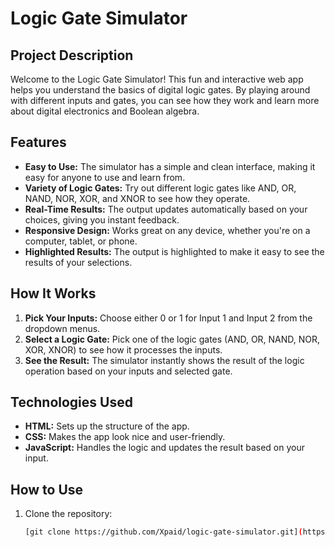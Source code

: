# Logic Gate Simulator

## Project Description

Welcome to the Logic Gate Simulator! This fun and interactive web app helps you understand the basics of digital logic gates. By playing around with different inputs and gates, you can see how they work and learn more about digital electronics and Boolean algebra.

## Features

- **Easy to Use:** The simulator has a simple and clean interface, making it easy for anyone to use and learn from.
- **Variety of Logic Gates:** Try out different logic gates like AND, OR, NAND, NOR, XOR, and XNOR to see how they operate.
- **Real-Time Results:** The output updates automatically based on your choices, giving you instant feedback.
- **Responsive Design:** Works great on any device, whether you're on a computer, tablet, or phone.
- **Highlighted Results:** The output is highlighted to make it easy to see the results of your selections.

## How It Works

1. **Pick Your Inputs:** Choose either 0 or 1 for Input 1 and Input 2 from the dropdown menus.
2. **Select a Logic Gate:** Pick one of the logic gates (AND, OR, NAND, NOR, XOR, XNOR) to see how it processes the inputs.
3. **See the Result:** The simulator instantly shows the result of the logic operation based on your inputs and selected gate.

## Technologies Used

- **HTML:** Sets up the structure of the app.
- **CSS:** Makes the app look nice and user-friendly.
- **JavaScript:** Handles the logic and updates the result based on your input.

## How to Use

1. Clone the repository:
   ```sh
   [git clone https://github.com/Xpaid/logic-gate-simulator.git](https://github.com/Xpaid/Logic-Gates-Simulator.git)
